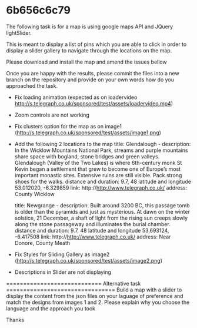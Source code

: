 # 6b656c6c79

The following task is for a map is using google maps API and JQuery lightSlider. 

This is meant to display a list of pins which you are able to click in order to display a slider gallery to navigate through the locations on the map.

Please download and install the map and amend the issues bellow

Once you are happy with the results, please commit the files into a new branch on the repository and provide on your own words how do you approached the task.

- Fix loading animation (expected as on loadervideo http://s.telegraph.co.uk/sponsored/test/assets/loadervideo.mp4)

- Zoom controls are not working

- Fix clusters option for the map as on image1 (http://s.telegraph.co.uk/sponsored/test/assets/image1.png)

- Add the following 2 locations to the map
  title: Glendalough  -  description: In the Wicklow Mountains National Park, streams and purple mountains share space with bogland, stone bridges and green valleys. Glendalough (Valley of the Two Lakes) is where 6th-century monk St Kevin began a settlement that grew to become one of Europe’s most important   monastic sites. Extensive ruins are still visible. Pack strong shoes for the walks.
  distance and duration: 9.7, 48
  latitude and longitude 53.012020, -6.329859
  link: http://http://www.telegraph.co.uk/
  address: County Wicklow

  title: Newgrange  -  description: Built around 3200 BC, this passage tomb is older than the pyramids and just as mysterious. At dawn on the winter solstice, 21 December, a shaft of light from the rising sun creeps slowly along the stone passageway and illuminates the burial chamber.
  distance and duration: 9.7, 48
  latitude and longitude 53.693124, -6.417508
  link: http://http://www.telegraph.co.uk/
  address: Near Donore, County Meath
 
- Fix Styles for Sliding Gallery as image2 (http://s.telegraph.co.uk/sponsored/test/assets/image2.png)

- Descriptions in Slider are not displaying


============================ Alternative task ================================
Build a map with a slider to display the content from the json files on your laguage of preference and match the designs from images 1 and 2. Please explain why you choose the language and the approach you took 

Thanks 
